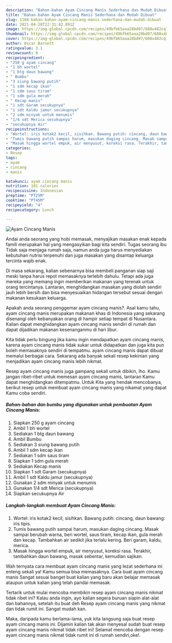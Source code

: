 ```yaml
---
description: "Bahan-bahan Ayam Cincang Manis Sederhana dan Mudah Dibuat"
title: "Bahan-bahan Ayam Cincang Manis Sederhana dan Mudah Dibuat"
slug: 1188-bahan-bahan-ayam-cincang-manis-sederhana-dan-mudah-dibuat
date: 2021-04-28T22:31:42.891Z
image: https://img-global.cpcdn.com/recipes/49bfb65aaa28bd07/680x482cq70/ayam-cincang-manis-foto-resep-utama.jpg
thumbnail: https://img-global.cpcdn.com/recipes/49bfb65aaa28bd07/680x482cq70/ayam-cincang-manis-foto-resep-utama.jpg
cover: https://img-global.cpcdn.com/recipes/49bfb65aaa28bd07/680x482cq70/ayam-cincang-manis-foto-resep-utama.jpg
author: Oscar Barnett
ratingvalue: 3.1
reviewcount: 8
recipeingredient:
- "250 g ayam cincang"
- "1 bh wortel"
- "1 btg daun bawang"
- " Bumbu"
- "3 siung bawang putih"
- "1 sdm kecap ikan"
- "1 sdm saus tiram"
- "1 sdm gula merah"
- " Kecap manis"
- "1 sdt Garam secukupnya"
- "1 sdt Kaldu jamur secukupnya"
- "2 sdm minyak untuk menumis"
- "1/4 sdt Merica secukupnya"
- "secukupnya Air"
recipeinstructions:
- "Wortel: iris kotak2 kecil, sisihkan. Bawang putih: cincang, daun bawang: iris tipis."
- "Tumis bawang putih sampai harum, masukan daging cincang. Masak sampai berubah warna, beri wortel, saus tiram, kecap ikan, gula merah dan kecap. Tambahkan air sedikit jika terlalu kering. Beri garam, kaldu, merica."
- "Masak hingga wortel empuk, air menyusut, koreksi rasa. Terakhir, tambahkan daun bawang, masak sebentar, kemudian sajikan."
categories:
- Resep
tags:
- ayam
- cincang
- manis

katakunci: ayam cincang manis 
nutrition: 181 calories
recipecuisine: Indonesian
preptime: "PT25M"
cooktime: "PT45M"
recipeyield: "4"
recipecategory: Lunch

---
```



![Ayam Cincang Manis](https://img-global.cpcdn.com/recipes/49bfb65aaa28bd07/680x482cq70/ayam-cincang-manis-foto-resep-utama.jpg)

Andai anda seorang yang hobi memasak, menyajikan masakan enak kepada famili merupakan hal yang mengasyikan bagi kita sendiri. Tugas seorang ibu Tidak saja menjaga rumah saja, namun anda juga harus menyediakan kebutuhan nutrisi terpenuhi dan juga masakan yang disantap keluarga tercinta wajib enak.

Di masa  sekarang, kalian sebenarnya bisa membeli panganan siap saji meski tanpa harus repot memasaknya terlebih dahulu. Tetapi ada juga mereka yang memang ingin memberikan makanan yang terenak untuk orang tercintanya. Lantaran, menghidangkan masakan yang diolah sendiri jauh lebih bersih dan bisa menyesuaikan hidangan tersebut sesuai dengan makanan kesukaan keluarga. 



Apakah anda seorang penggemar ayam cincang manis?. Asal kamu tahu, ayam cincang manis merupakan makanan khas di Indonesia yang sekarang disenangi oleh kebanyakan orang di hampir setiap tempat di Nusantara. Kalian dapat menghidangkan ayam cincang manis sendiri di rumah dan dapat dijadikan makanan kesenanganmu di hari libur.

Kita tidak perlu bingung jika kamu ingin mendapatkan ayam cincang manis, karena ayam cincang manis tidak sukar untuk didapatkan dan juga kita pun boleh memasaknya sendiri di tempatmu. ayam cincang manis dapat dibuat memalui berbagai cara. Sekarang ada banyak sekali resep kekinian yang menjadikan ayam cincang manis lebih nikmat.

Resep ayam cincang manis juga gampang sekali untuk dibikin, lho. Kamu jangan ribet-ribet untuk memesan ayam cincang manis, lantaran Kamu dapat menghidangkan ditempatmu. Untuk Kita yang hendak mencobanya, berikut resep untuk membuat ayam cincang manis yang nikamat yang dapat Kamu coba sendiri.

<!--inarticleads1-->

##### Bahan-bahan dan bumbu yang digunakan untuk pembuatan Ayam Cincang Manis:

1. Siapkan 250 g ayam cincang
1. Ambil 1 bh wortel
1. Sediakan 1 btg daun bawang
1. Ambil  Bumbu
1. Sediakan 3 siung bawang putih
1. Ambil 1 sdm kecap ikan
1. Sediakan 1 sdm saus tiram
1. Siapkan 1 sdm gula merah
1. Sediakan  Kecap manis
1. Siapkan 1 sdt Garam (secukupnya)
1. Ambil 1 sdt Kaldu jamur (secukupnya)
1. Gunakan 2 sdm minyak untuk menumis
1. Gunakan 1/4 sdt Merica (secukupnya)
1. Siapkan secukupnya Air




<!--inarticleads2-->

##### Langkah-langkah membuat Ayam Cincang Manis:

1. Wortel: iris kotak2 kecil, sisihkan. Bawang putih: cincang, daun bawang: iris tipis.
1. Tumis bawang putih sampai harum, masukan daging cincang. Masak sampai berubah warna, beri wortel, saus tiram, kecap ikan, gula merah dan kecap. Tambahkan air sedikit jika terlalu kering. Beri garam, kaldu, merica.
1. Masak hingga wortel empuk, air menyusut, koreksi rasa. Terakhir, tambahkan daun bawang, masak sebentar, kemudian sajikan.




Wah ternyata cara membuat ayam cincang manis yang lezat sederhana ini enteng sekali ya! Kamu semua bisa memasaknya. Cara buat ayam cincang manis Sangat sesuai banget buat kalian yang baru akan belajar memasak ataupun untuk kalian yang telah pandai memasak.

Tertarik untuk mulai mencoba membikin resep ayam cincang manis nikmat tidak ribet ini? Kalau anda ingin, ayo kalian segera buruan siapin alat-alat dan bahannya, setelah itu buat deh Resep ayam cincang manis yang nikmat dan tidak rumit ini. Sangat mudah kan. 

Maka, daripada kamu berlama-lama, yuk kita langsung saja buat resep ayam cincang manis ini. Dijamin kalian tak akan menyesal sudah buat resep ayam cincang manis nikmat tidak ribet ini! Selamat mencoba dengan resep ayam cincang manis nikmat tidak rumit ini di rumah sendiri,oke!.

